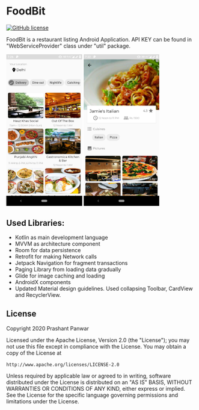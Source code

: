 # FoodBit

[![GitHub license](https://img.shields.io/crates/l/rustc-serialize.svg)](https://github.com/prshntpnwr/FoodBit/blob/master/LICENSE.txt)

FoodBit is a restaurant listing Android Application.
API KEY can be found in "WebServiceProvider" class under "util" package.

<img width="40%" src="/art/list_fragment.png" /> <img width="40%" src="/art/detail_fragment.png" />

## Used Libraries:
- Kotlin as main development language
- MVVM as architecture component
- Room for data persistence
- Retrofit for making Network calls
- Jetpack Navigation for fragment transactions
- Paging Library from loading data gradually
- Glide for image caching and loading
- AndroidX components
- Updated Material design guidelines. Used collapsing Toolbar, CardView and RecyclerView.

## License

Copyright 2020 Prashant Panwar

Licensed under the Apache License, Version 2.0 (the "License");
you may not use this file except in compliance with the License.
You may obtain a copy of the License at

    http://www.apache.org/licenses/LICENSE-2.0

Unless required by applicable law or agreed to in writing, software
distributed under the License is distributed on an "AS IS" BASIS,
WITHOUT WARRANTIES OR CONDITIONS OF ANY KIND, either express or implied.
See the License for the specific language governing permissions and
limitations under the License.